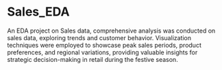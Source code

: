 # Sales_EDA
An EDA project on Sales data, comprehensive analysis was conducted on sales data, exploring trends and customer behavior. Visualization techniques were employed to showcase peak sales periods, product preferences, and regional variations, providing valuable insights for strategic decision-making in retail during the festive season.
